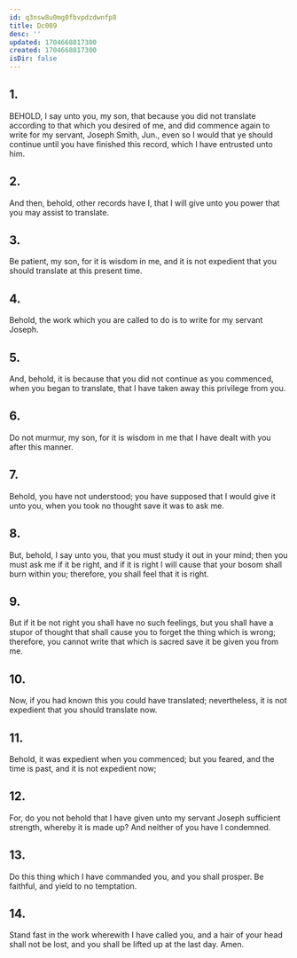 ```yaml
---
id: q3nsw8u0mg0fbvpdzdwnfp8
title: Dc009
desc: ''
updated: 1704668817300
created: 1704668817300
isDir: false
---
```

## 1.
BEHOLD, I say unto you, my son, that because you did not translate according to that which you desired of me, and did commence again to write for my servant, Joseph Smith, Jun., even so I would that ye should continue until you have finished this record, which I have entrusted unto him.
## 2.
And then, behold, other records have I, that I will give unto you power that you may assist to translate.
## 3.
Be patient, my son, for it is wisdom in me, and it is not expedient that you should translate at this present time.
## 4.
Behold, the work which you are called to do is to write for my servant Joseph.
## 5.
And, behold, it is because that you did not continue as you commenced, when you began to translate, that I have taken away this privilege from you.
## 6.
Do not murmur, my son, for it is wisdom in me that I have dealt with you after this manner.
## 7.
Behold, you have not understood; you have supposed that I would give it unto you, when you took no thought save it was to ask me.
## 8.
But, behold, I say unto you, that you must study it out in your mind; then you must ask me if it be right, and if it is right I will cause that your bosom shall burn within you; therefore, you shall feel that it is right.
## 9.
But if it be not right you shall have no such feelings, but you shall have a stupor of thought that shall cause you to forget the thing which is wrong; therefore, you cannot write that which is sacred save it be given you from me.
## 10.
Now, if you had known this you could have translated; nevertheless, it is not expedient that you should translate now.
## 11.
Behold, it was expedient when you commenced; but you feared, and the time is past, and it is not expedient now;
## 12.
For, do you not behold that I have given unto my servant Joseph sufficient strength, whereby it is made up? And neither of you have I condemned.
## 13.
Do this thing which I have commanded you, and you shall prosper. Be faithful, and yield to no temptation.
## 14.
Stand fast in the work wherewith I have called you, and a hair of your head shall not be lost, and you shall be lifted up at the last day. Amen.
